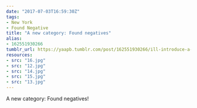 ```yaml
---
date: "2017-07-03T16:59:30Z"
tags:
- New York
- Found Negative
title: "A new category: Found negatives"
alias:
- 162551930266
tumblr_url: https://yaapb.tumblr.com/post/162551930266/ill-introduce-a-new-category-found-negatives
resources:
- src: "16.jpg"
- src: "12.jpg"
- src: "14.jpg"
- src: "15.jpg"
- src: "13.jpg"
---
```


A new category: Found negatives!

